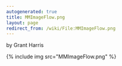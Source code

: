 ```yaml
---
autogenerated: true
title: MMImageFlow.png
layout: page
redirect_from: /wiki/File:MMImageFlow.png
---
```


by Grant Harris

{% include img src="MMImageFlow.png" %}
